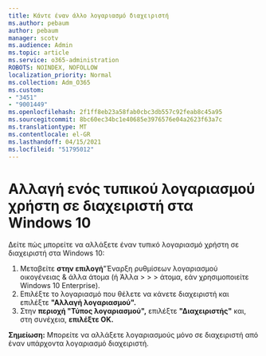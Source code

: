 ```yaml
---
title: Κάντε έναν άλλο λογαριασμό διαχειριστή
ms.author: pebaum
author: pebaum
manager: scotv
ms.audience: Admin
ms.topic: article
ms.service: o365-administration
ROBOTS: NOINDEX, NOFOLLOW
localization_priority: Normal
ms.collection: Adm_O365
ms.custom:
- "3451"
- "9001449"
ms.openlocfilehash: 2f1ff8eb23a58fab0cbc3db557c92feab8c45a95
ms.sourcegitcommit: 8bc60ec34bc1e40685e3976576e04a2623f63a7c
ms.translationtype: MT
ms.contentlocale: el-GR
ms.lasthandoff: 04/15/2021
ms.locfileid: "51795012"
---
```

# <a name="change-a-standard-user-account-to-an-administrator-in-windows-10"></a>Αλλαγή ενός τυπικού λογαριασμού χρήστη σε διαχειριστή στα Windows 10

Δείτε πώς μπορείτε να αλλάξετε έναν τυπικό λογαριασμό χρήστη σε διαχειριστή στα Windows 10:

1. Μεταβείτε **στην επιλογή**"Έναρξη ρυθμίσεων λογαριασμού οικογένειας & άλλα άτομα (ή Άλλα  >    >    >   άτομα, εάν χρησιμοποιείτε Windows 10 Enterprise). 
2. Επιλέξτε το λογαριασμό που θέλετε να κάνετε διαχειριστή και επιλέξτε **"Αλλαγή λογαριασμού".**
3. Στην **περιοχή "Τύπος λογαριασμού",** επιλέξτε **"Διαχειριστής"** και, στη συνέχεια, **επιλέξτε OK.**

**Σημείωση:** Μπορείτε να αλλάξετε λογαριασμούς μόνο σε διαχειριστή από έναν υπάρχοντα λογαριασμό διαχειριστή.